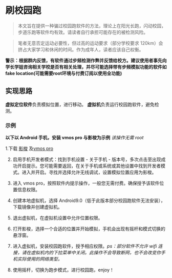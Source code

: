 # **刷校园跑**

> 本文旨在提供一种骗过校园跑软件的方法，理论上在阳光长跑，闪动校园，步道乐跑等软件均有效。请读者自行承担可能存在的被检测风险。

> 笔者无意否定运动必要性，但过高的运动要求（部分学校要求 120km）会挤占大家学习和休闲的时间。作为成年人，读者应该自己权衡。

**警示：根据群内反馈，有软件通过步频检测作弊并反馈给校方。建议使用者事先向学长学姐咨询相关学校是否有相关处理，并尽可能选择带有步频模拟功能的软件如 fake location(可能需要root环境与付费订阅以使用全功能)**

## 实现思路

**虚拟定位软件**负责模拟位置，进行移动。
**虚拟机**负责运行校园跑软件，避免检测。

### 示例

**以下以 Android 手机，安装 vmos pro 与影梭为示例**
_该操作无需 root_

1.下载 [影梭](https://github.com/ZCShou/GoGoGo) 及[vmos pro](https://www.vmos.cn/product_center_vmospro.htm) 

2. 启用手机开发者模式：找到手机设置 - 关于手机 - 版本号，多次点击至出现成功开启提示。您可能需要返回，在关于手机或系统或其他设置中找到开发者模式。进入并开启。寻找并选择允许无线调试，设置模拟位置应用为影梭。
   
3. 进入 vmos pro，按照软件内提示操作，一般您无需付费。确保授予该软件位置信息权限。
 
4. 创建本地虚拟机，选择 Android9.0（低于此版本部分校园跑软件无法安装），下载镜像并创建虚拟机。
   
5. 退出虚拟机，在虚拟机设置中允许位置权限。
   
6. 打开影梭，选择一个合适的位置并开始模拟，手机会出现有摇杆和模式切换的悬浮窗。
   
7. 进入虚拟机，安装校园跑软件，授予相应权限。_ps：部分软件不允许 wifi 连接，请在虚拟机内的下拉菜单中关闭。此操作不会导致断网，也不会改变你手机实际使用的网络类型。_ 
   
8.  使用摇杆，切换为跑步模式，进行校园跑，enjoy！

